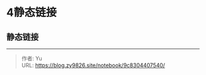 # 4静态链接


<!--more-->
## 静态链接


---

> 作者: Yu  
> URL: https://blog.zy9826.site/notebook/9c8304407540/  


